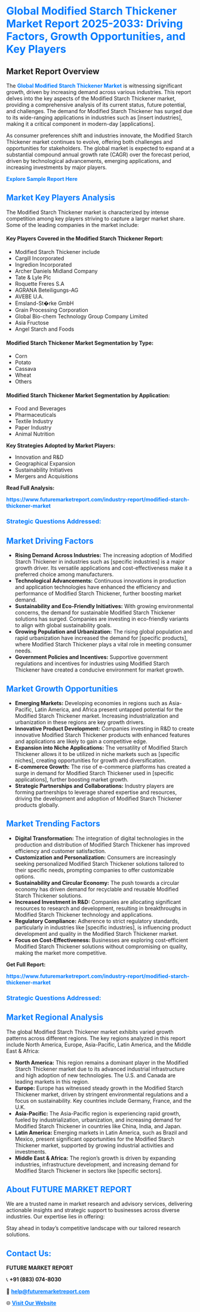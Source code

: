 <h1 style="color: #007BFF;">Global Modified Starch Thickener Market Report 2025-2033: Driving Factors, Growth Opportunities, and Key Players</h1>

<section id="overview">
<h2>Market Report Overview</h2>
<p>The <a href="https://www.futuremarketreport.com/industry-report/modified-starch-thickener-market" style="color: #007BFF; text-decoration: none;"><strong>Global Modified Starch Thickener Market</strong></a> is witnessing significant growth, driven by increasing demand across various industries. This report delves into the key aspects of the Modified Starch Thickener market, providing a comprehensive analysis of its current status, future potential, and challenges. The demand for Modified Starch Thickener has surged due to its wide-ranging applications in industries such as [insert industries], making it a critical component in modern-day [applications].</p>
<p>As consumer preferences shift and industries innovate, the Modified Starch Thickener market continues to evolve, offering both challenges and opportunities for stakeholders. The global market is expected to expand at a substantial compound annual growth rate (CAGR) over the forecast period, driven by technological advancements, emerging applications, and increasing investments by major players.</p>
</section>

<section id="overview">
<p><a href="https://www.futuremarketreport.com/request-sample/reportId=97329" style="color: #007BFF; text-decoration: none;"><strong>Explore Sample Report Here</strong></a></p>
</section>

<section id="key-players">
<h2 style="color: #007BFF;">Market Key Players Analysis</h2>
<p>The Modified Starch Thickener market is characterized by intense competition among key players striving to capture a larger market share. Some of the leading companies in the market include:</p>
<h4>Key Players Covered in the Modified Starch Thickener Report:</h4>
<ul><li>Modified Starch Thickener include</li><li>Cargill Incorporated</li><li>Ingredion Incorporated</li><li>Archer Daniels Midland Company</li><li>Tate &amp; Lyle Plc</li><li>Roquette Freres S.A</li><li>AGRANA Beteiligungs-AG</li><li>AVEBE U.A.</li><li>Emsland-St�rke GmbH</li><li>Grain Processing Corporation</li><li>Global Bio-chem Technology Group Company Limited</li><li>Asia Fructose</li><li>Angel Starch and Foods</li></ul>
<h4>Modified Starch Thickener Market Segmentation by Type:</h4>
<ul><li>Corn</li><li>Potato</li><li>Cassava</li><li>Wheat</li><li>Others</li></ul>

<h4>Modified Starch Thickener Market Segmentation by Application:</h4>
<ul><li>Food and Beverages</li><li>Pharmaceuticals</li><li>Textile Industry</li><li>Paper Industry</li><li>Animal Nutrition</li></ul>
<p><strong>Key Strategies Adopted by Market Players:</strong></p>
<ul>
<li>Innovation and R&D</li>
<li>Geographical Expansion</li>
<li>Sustainability Initiatives</li>
<li>Mergers and Acquisitions</li>
</ul>
</section>

<section>
<p><strong>Read Full Analysis: </strong></p><a href="https://www.futuremarketreport.com/industry-report/modified-starch-thickener-market" style="color: #007BFF; text-decoration: none;"><strong>https://www.futuremarketreport.com/industry-report/modified-starch-thickener-market</strong></a>
<h3 style="color: #007BFF;">Strategic Questions Addressed:</h3>
</section>

<section id="driving-factors">
<h2 style="color: #007BFF;">Market Driving Factors</h2>
<ul>
<li><strong>Rising Demand Across Industries:</strong> The increasing adoption of Modified Starch Thickener in industries such as [specific industries] is a major growth driver. Its versatile applications and cost-effectiveness make it a preferred choice among manufacturers.</li>
<li><strong>Technological Advancements:</strong> Continuous innovations in production and application technologies have enhanced the efficiency and performance of Modified Starch Thickener, further boosting market demand.</li>
<li><strong>Sustainability and Eco-Friendly Initiatives:</strong> With growing environmental concerns, the demand for sustainable Modified Starch Thickener solutions has surged. Companies are investing in eco-friendly variants to align with global sustainability goals.</li>
<li><strong>Growing Population and Urbanization:</strong> The rising global population and rapid urbanization have increased the demand for [specific products], where Modified Starch Thickener plays a vital role in meeting consumer needs.</li>
<li><strong>Government Policies and Incentives:</strong> Supportive government regulations and incentives for industries using Modified Starch Thickener have created a conducive environment for market growth.</li>
</ul>
</section>

<section id="growth-opportunities">
<h2 style="color: #007BFF;">Market Growth Opportunities</h2>
<ul>
<li><strong>Emerging Markets:</strong> Developing economies in regions such as Asia-Pacific, Latin America, and Africa present untapped potential for the Modified Starch Thickener market. Increasing industrialization and urbanization in these regions are key growth drivers.</li>
<li><strong>Innovative Product Development:</strong> Companies investing in R&D to create innovative Modified Starch Thickener products with enhanced features and applications are likely to gain a competitive edge.</li>
<li><strong>Expansion into Niche Applications:</strong> The versatility of Modified Starch Thickener allows it to be utilized in niche markets such as [specific niches], creating opportunities for growth and diversification.</li>
<li><strong>E-commerce Growth:</strong> The rise of e-commerce platforms has created a surge in demand for Modified Starch Thickener used in [specific applications], further boosting market growth.</li>
<li><strong>Strategic Partnerships and Collaborations:</strong> Industry players are forming partnerships to leverage shared expertise and resources, driving the development and adoption of Modified Starch Thickener products globally.</li>
</ul>
</section>

<section id="trending-factors">
<h2 style="color: #007BFF;">Market Trending Factors</h2>
<ul>
<li><strong>Digital Transformation:</strong> The integration of digital technologies in the production and distribution of Modified Starch Thickener has improved efficiency and customer satisfaction.</li>
<li><strong>Customization and Personalization:</strong> Consumers are increasingly seeking personalized Modified Starch Thickener solutions tailored to their specific needs, prompting companies to offer customizable options.</li>
<li><strong>Sustainability and Circular Economy:</strong> The push towards a circular economy has driven demand for recyclable and reusable Modified Starch Thickener solutions.</li>
<li><strong>Increased Investment in R&D:</strong> Companies are allocating significant resources to research and development, resulting in breakthroughs in Modified Starch Thickener technology and applications.</li>
<li><strong>Regulatory Compliance:</strong> Adherence to strict regulatory standards, particularly in industries like [specific industries], is influencing product development and quality in the Modified Starch Thickener market.</li>
<li><strong>Focus on Cost-Effectiveness:</strong> Businesses are exploring cost-efficient Modified Starch Thickener solutions without compromising on quality, making the market more competitive.</li>
</ul>
</section>

<section>
<p><strong>Get Full Report: </strong></p><a href="https://www.futuremarketreport.com/industry-report/modified-starch-thickener-market" style="color: #007BFF; text-decoration: none;"><strong>https://www.futuremarketreport.com/industry-report/modified-starch-thickener-market</strong></a>
<h3 style="color: #007BFF;">Strategic Questions Addressed:</h3>
</section>


<section id="regional-analysis">
<h2 style="color: #007BFF;">Market Regional Analysis</h2>
<p>The global Modified Starch Thickener market exhibits varied growth patterns across different regions. The key regions analyzed in this report include North America, Europe, Asia-Pacific, Latin America, and the Middle East & Africa:</p>
<ul>
<li><strong>North America:</strong> This region remains a dominant player in the Modified Starch Thickener market due to its advanced industrial infrastructure and high adoption of new technologies. The U.S. and Canada are leading markets in this region.</li>
<li><strong>Europe:</strong> Europe has witnessed steady growth in the Modified Starch Thickener market, driven by stringent environmental regulations and a focus on sustainability. Key countries include Germany, France, and the U.K.</li>
<li><strong>Asia-Pacific:</strong> The Asia-Pacific region is experiencing rapid growth, fueled by industrialization, urbanization, and increasing demand for Modified Starch Thickener in countries like China, India, and Japan.</li>
<li><strong>Latin America:</strong> Emerging markets in Latin America, such as Brazil and Mexico, present significant opportunities for the Modified Starch Thickener market, supported by growing industrial activities and investments.</li>
<li><strong>Middle East & Africa:</strong> The region’s growth is driven by expanding industries, infrastructure development, and increasing demand for Modified Starch Thickener in sectors like [specific sectors].</li>
</ul>
</section>

<footer>
<h2 style="color: #007BFF;">About FUTURE MARKET REPORT</h2>
<p>We are a trusted name in market research and advisory services, delivering actionable insights and strategic support to businesses across diverse industries. Our expertise lies in offering:</p>

<p>Stay ahead in today’s competitive landscape with our tailored research solutions.</p>

<h2 style="color: #007BFF;">Contact Us:</h2>
<p><strong>FUTURE MARKET REPORT</strong></p>
<p>📞 <strong>+91 (883) 074-8030</strong></p>
<p>📧 <strong><a href="mailto:help@futuremarketreport.com" style="color: #007BFF;">help@futuremarketreport.com</a></strong></p>
<p>🌐 <strong><a href="https://www.futuremarketreport.com/" style="color: #007BFF;">Visit Our Website</a></strong></p>
</footer>